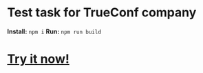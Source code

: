 # Test task for TrueConf company

**Install:**
`npm i`
**Run:**
`npm run build`
# [Try it now!](https://trueconf-test-eight.vercel.app/) #
